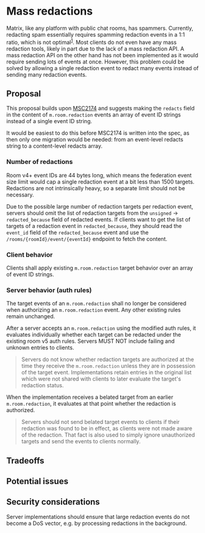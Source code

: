 # Mass redactions
Matrix, like any platform with public chat rooms, has spammers. Currently,
redacting spam essentially requires spamming redaction events in a 1:1 ratio,
which is not optimal<sup>[1](images/2244-redaction-spam.png)</sup>. Most
clients do not even have any mass redaction tools, likely in part due to the
lack of a mass redaction API. A mass redaction API on the other hand has not
been implemented as it would require sending lots of events at once. However,
this problem could be solved by allowing a single redaction event to redact
many events instead of sending many redaction events.

## Proposal
This proposal builds upon [MSC2174](https://github.com/matrix-org/matrix-doc/pull/2174)
and suggests making the `redacts` field in the content of `m.room.redaction`
events an array of event ID strings instead of a single event ID string.

It would be easiest to do this before MSC2174 is written into the spec, as then
only one migration would be needed: from an event-level redacts string to a
content-level redacts array.

### Number of redactions
Room v4+ event IDs are 44 bytes long, which means the federation event size
limit would cap a single redaction event at a bit less than 1500 targets.
Redactions are not intrinsically heavy, so a separate limit should not be
necessary.

Due to the possible large number of redaction targets per redaction event,
servers should omit the list of redaction targets from the `unsigned` ->
`redacted_because` field of redacted events. If clients want to get the list
of targets of a redaction event in `redacted_because`, they should read the
`event_id` field of the `redacted_because` event and use the
`/rooms/{roomId}/event/{eventId}` endpoint to fetch the content.

### Client behavior
Clients shall apply existing `m.room.redaction` target behavior over an array
of event ID strings.

### Server behavior (auth rules)
The target events of an `m.room.redaction` shall no longer be considered when
authorizing an `m.room.redaction` event. Any other existing rules remain
unchanged.

After a server accepts an `m.room.redaction` using the modified auth rules, it
evaluates individually whether each target can be redacted under the existing
room v5 auth rules. Servers MUST NOT include failing and unknown entries to
clients.

> Servers do not know whether redaction targets are authorized at the time they
  receive the `m.room.redaction` unless they are in possession of the target
  event. Implementations retain entries in the original list which were not
  shared with clients to later evaluate the target's redaction status.

When the implementation receives a belated target from an earlier
`m.room.redaction`, it evaluates at that point whether the redaction is
authorized.

> Servers should not send belated target events to clients if their redaction
  was found to be in effect, as clients were not made aware of the redaction.
  That fact is also used to simply ignore unauthorized targets and send the
  events to clients normally.

## Tradeoffs

## Potential issues

## Security considerations
Server implementations should ensure that large redaction events do not become
a DoS vector, e.g. by processing redactions in the background.
